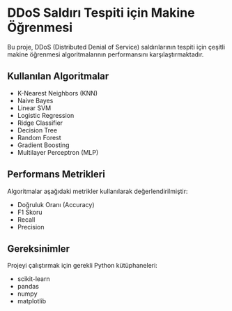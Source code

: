 # DDoS Saldırı Tespiti için Makine Öğrenmesi

Bu proje, DDoS (Distributed Denial of Service) saldırılarının tespiti için çeşitli makine öğrenmesi algoritmalarının performansını karşılaştırmaktadır.

## Kullanılan Algoritmalar

- K-Nearest Neighbors (KNN)
- Naive Bayes
- Linear SVM
- Logistic Regression
- Ridge Classifier
- Decision Tree
- Random Forest
- Gradient Boosting
- Multilayer Perceptron (MLP)

## Performans Metrikleri

Algoritmalar aşağıdaki metrikler kullanılarak değerlendirilmiştir:
- Doğruluk Oranı (Accuracy)
- F1 Skoru
- Recall
- Precision

## Gereksinimler

Projeyi çalıştırmak için gerekli Python kütüphaneleri:
- scikit-learn
- pandas
- numpy
- matplotlib

